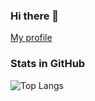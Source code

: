 ### Hi there 👋

[My profile](https://github.com/ddddddO/profile#readme)

### Stats in GitHub

![Top Langs](https://github-readme-stats.vercel.app/api/top-langs/?username=ddddddO&hide=html&line_height=34)
